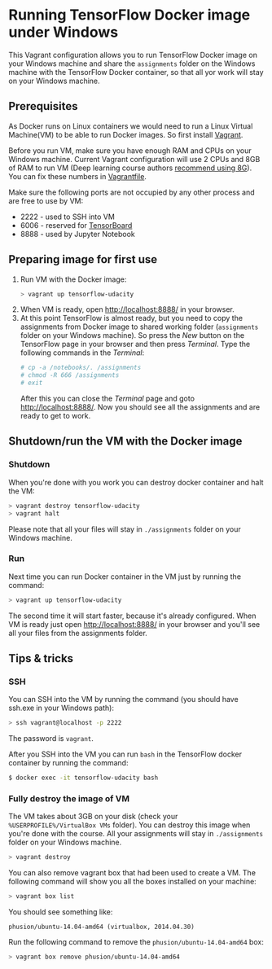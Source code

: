 # Running TensorFlow Docker image under Windows

This Vagrant configuration allows you to run TensorFlow Docker image on your Windows machine and share the `assignments` folder on the Windows machine with the TensorFlow Docker container, so that all yor work will stay on your Windows machine.

## Prerequisites

As Docker runs on Linux containers we would need to run a Linux Virtual Machine(VM) to be able to run Docker images. So first install [Vagrant](https://www.vagrantup.com/).

Before you run VM, make sure you have enough RAM and CPUs on your Windows machine. Current Vagrant configuration will use 2 CPUs and 8GB of RAM to run VM (Deep learning course authors [recommend using 8G](https://github.com/tensorflow/tensorflow/blob/master/tensorflow/examples/udacity/README.md)). You can fix these numbers in [Vagrantfile](Vagrantfile#26).

Make sure the following ports are not occupied by any other process and are free to use by VM:

- 2222 - used to SSH into VM
- 6006 - reserved for [TensorBoard](https://www.tensorflow.org/versions/master/how_tos/summaries_and_tensorboard/index.html)
- 8888 - used by Jupyter Notebook

## Preparing image for first use

1. Run VM with the Docker image:
   ```sh
   > vagrant up tensorflow-udacity
   ```
2. When VM is ready, open [http://localhost:8888/](http://localhost:8888/) in your browser.
3. At this point TensorFlow is almost ready, but you need to copy the assignments from Docker image to shared working folder (`assignments` folder on your Windows machine). So press the *New* button on the TensorFlow page in your browser and then press *Terminal*. Type the following commands in the *Terminal*:
   ```sh
   # cp -a /notebooks/. /assignments
   # chmod -R 666 /assignments
   # exit
   ```
   After this you can close the *Terminal* page and goto [http://localhost:8888/](http://localhost:8888/). Now you should see all the assignments and are ready to get to work.
   
## Shutdown/run the VM with the Docker image

### Shutdown

When you're done with you work you can destroy docker container and halt the VM:

```sh
> vagrant destroy tensorflow-udacity
> vagrant halt
```

Please note that all your files will stay in `./assignments` folder on your Windows machine.

### Run

Next time you can run Docker container in the VM just by running the command:

```sh
> vagrant up tensorflow-udacity
```

The second time it will start faster, because it's already configured. When VM is ready just open [http://localhost:8888/](http://localhost:8888/) in your browser and you'll see all your files from the assignments folder.

## Tips & tricks

### SSH

You can SSH into the VM by running the command (you should have ssh.exe in your Windows path):

```sh
> ssh vagrant@localhost -p 2222
```

The password is `vagrant`.

After you SSH into the VM you can run `bash` in the TensorFlow docker container by running the command:

```sh
$ docker exec -it tensorflow-udacity bash
```

### Fully destroy the image of VM

The VM takes about 3GB on your disk (check your `%USERPROFILE%/VirtualBox VMs` folder). You can destroy this image when you're done with the course. All your assignments will stay in `./assignments` folder on your Windows machine.

```sh
> vagrant destroy
```

You can also remove vagrant box that had been used to create a VM. The following command will show you all the boxes installed on your machine:

```sh
> vagrant box list
```

You should see something like:

```
phusion/ubuntu-14.04-amd64 (virtualbox, 2014.04.30)
```

Run the following command to remove the `phusion/ubuntu-14.04-amd64` box:

```sh
> vagrant box remove phusion/ubuntu-14.04-amd64
```